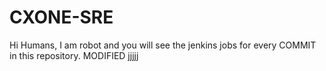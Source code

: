# CXONE-SRE
Hi Humans,
I am robot and you will see the jenkins jobs for every COMMIT in this repository.  MODIFIED
jjjjj
